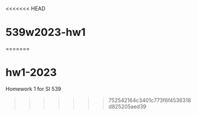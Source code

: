 <<<<<<< HEAD
# 539w2023-hw1
=======
# hw1-2023
Homework 1 for SI 539
>>>>>>> 752542164c3401c773f6f4536318d825205aed39